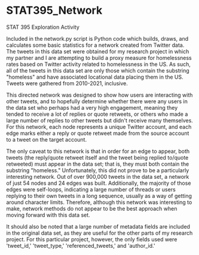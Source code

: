 # STAT395_Network
STAT 395 Exploration Activity

Included in the network.py script is Python code which builds, draws, and calculates some basic statistics for a network created from Twitter data. The 
tweets in this data set were obtained for my research project in which my partner and I are attempting to build a proxy measure for homelessness rates
based on Twitter activity related to homelessness in the US. As such, all of the tweets in this data set are only those which contain the substring 
"homeless" and have associated locational data placing them in the US. Tweets were gathered from 2010-2021, inclusive. 

This directed network was designed to show how users are interacting with other tweets, and to hopefully determine whether there were any users in the data
set who perhaps had a very high engagement, meaning they tended to receive a lot of replies or quote retweets, or others who made a large number of replies
to other tweets but didn't receive many themselves. For this network, each node represents a unique Twitter account, and each edge marks either a reply or 
quote retweet made from the source account to a tweet on the target account. 

The only caveat to this network is that in order for an edge to appear, both tweets (the reply/quote retweet itself and the tweet being replied to/quote 
retweeted) must appear in the data set; that is, they must both contain the substring "homeless." Unfortunately, this did not prove to be a particularly 
interesting network. Out of over 900,000 tweets in the data set, a network of just 54 nodes and 24 edges was built. Additionally, the majority of those 
edges were self-loops, indicating a large number of threads or users replying to their own tweets in a long sequence, usually as a way of getting around
character limits. Therefore, although this network was interesting to make, network methods do not appear to be the best approach when moving forward with 
this data set. 

It should also be noted that a large number of metadata fields are included in the original data set, as they are useful for the other parts of my research
project. For this particular project, however, the only fields used were 'tweet_id,' 'tweet_type,' 'referenced_tweets,' and 'author_id.'
